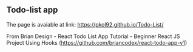 ## Todo-list app
The page is avaiable at link: https://pkol92.github.io/Todo-List/

From Brian Design - React Todo List App Tutorial - Beginner React JS Project Using Hooks (https://github.com/briancodex/react-todo-app-v1)
